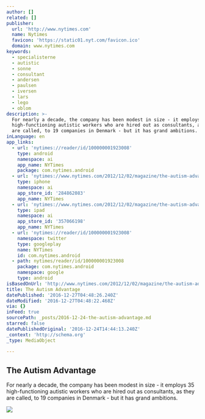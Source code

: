 ```yaml
---
author: []
related: []
publisher:
  url: 'http://www.nytimes.com'
  name: Nytimes
  favicon: 'https://static01.nyt.com/favicon.ico'
  domain: www.nytimes.com
keywords:
  - specialisterne
  - autistic
  - sonne
  - consultant
  - andersen
  - paulsen
  - iversen
  - lars
  - lego
  - oblom
description: >-
  For nearly a decade, the company has been modest in size - it employs 35
  high-functioning autistic workers who are hired out as consultants, as they
  are called, to 19 companies in Denmark - but it has grand ambitions.
inLanguage: en
app_links:
  - url: 'nytimes://reader/id/100000001923008'
    type: android
    namespace: ai
    app_name: NYTimes
    package: com.nytimes.android
  - url: 'nytimes://www.nytimes.com/2012/12/02/magazine/the-autism-advantage.html'
    type: iphone
    namespace: ai
    app_store_id: '284862083'
    app_name: NYTimes
  - url: 'nytimes://www.nytimes.com/2012/12/02/magazine/the-autism-advantage.html'
    type: ipad
    namespace: ai
    app_store_id: '357066198'
    app_name: NYTimes
  - url: 'nytimes://reader/id/100000001923008'
    namespace: twitter
    type: googleplay
    name: NYTimes
    id: com.nytimes.android
  - path: nytimes/reader/id/100000001923008
    package: com.nytimes.android
    namespace: google
    type: android
isBasedOnUrl: 'http://www.nytimes.com/2012/12/02/magazine/the-autism-advantage.html'
title: The Autism Advantage
datePublished: '2016-12-27T04:48:26.240Z'
dateModified: '2016-12-27T04:48:22.468Z'
via: {}
inFeed: true
sourcePath: _posts/2016-12-24-the-autism-advantage.md
starred: false
datePublishedOriginal: '2016-12-24T14:44:13.240Z'
_context: 'http://schema.org'
_type: MediaObject

---
```

<article style=""><h1>The Autism Advantage</h1><p>For nearly a decade, the company has been modest in size - it employs 35 high-functioning autistic workers who are hired out as consultants, as they are called, to 19 companies in Denmark - but it has grand ambitions.</p><img src="https://static01.nyt.com/images/2012/12/02/magazine/02autism1/mag-02Autism-t_CA0-superJumbo.jpg" /></article>
